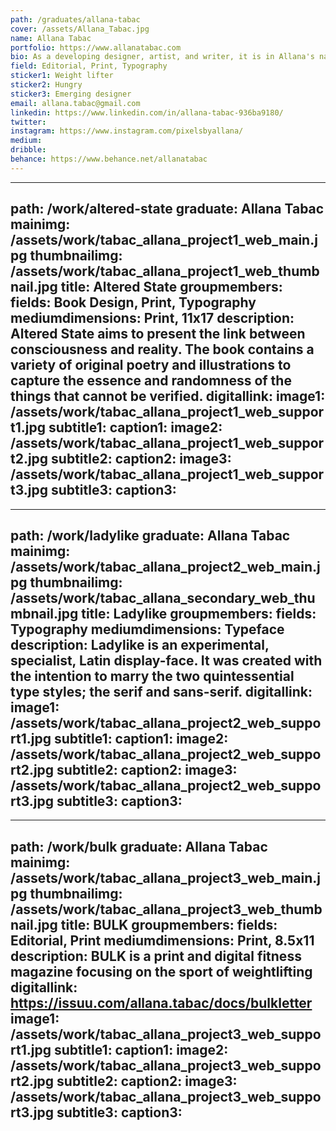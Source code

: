 ```yaml
---
path: /graduates/allana-tabac
cover: /assets/Allana_Tabac.jpg
name: Allana Tabac
portfolio: https://www.allanatabac.com
bio: As a developing designer, artist, and writer, it is in Allana's nature that her thoughts are riddled with both visual and linguistic notions. She believes that aesthetics and conceptuality are both integral to the process of thinking and creating. She will always be learning how to convert her abstract thoughts into finished, thorough pieces while aiming to make each piece of her work memorable and thought provoking.
field: Editorial, Print, Typography
sticker1: Weight lifter
sticker2: Hungry
sticker3: Emerging designer
email: allana.tabac@gmail.com
linkedin: https://www.linkedin.com/in/allana-tabac-936ba9180/
twitter:
instagram: https://www.instagram.com/pixelsbyallana/
medium:
dribble:
behance: https://www.behance.net/allanatabac
---
```


---
path: /work/altered-state
graduate: Allana Tabac
mainimg: /assets/work/tabac_allana_project1_web_main.jpg
thumbnailimg: /assets/work/tabac_allana_project1_web_thumbnail.jpg
title: Altered State
groupmembers:
fields: Book Design, Print, Typography
mediumdimensions: Print, 11x17
description: Altered State aims to present the link between consciousness and reality. The book contains a variety of original poetry and illustrations to capture the essence and randomness of the things that cannot be verified. 
digitallink:
image1: /assets/work/tabac_allana_project1_web_support1.jpg
subtitle1:
caption1:
image2: /assets/work/tabac_allana_project1_web_support2.jpg
subtitle2:
caption2:
image3: /assets/work/tabac_allana_project1_web_support3.jpg
subtitle3:
caption3:
---

---
path: /work/ladylike
graduate: Allana Tabac
mainimg: /assets/work/tabac_allana_project2_web_main.jpg
thumbnailimg: /assets/work/tabac_allana_secondary_web_thumbnail.jpg
title: Ladylike
groupmembers:
fields: Typography
mediumdimensions: Typeface
description: Ladylike is an experimental, specialist, Latin display-face. It was created with the intention to marry the two quintessential type styles; the serif and sans-serif.
digitallink:
image1: /assets/work/tabac_allana_project2_web_support1.jpg
subtitle1:
caption1:
image2: /assets/work/tabac_allana_project2_web_support2.jpg
subtitle2:
caption2:
image3: /assets/work/tabac_allana_project2_web_support3.jpg
subtitle3:
caption3:
---

---
path: /work/bulk
graduate: Allana Tabac
mainimg: /assets/work/tabac_allana_project3_web_main.jpg
thumbnailimg: /assets/work/tabac_allana_project3_web_thumbnail.jpg
title: BULK
groupmembers:
fields: Editorial, Print
mediumdimensions: Print, 8.5x11
description: BULK is a print and digital fitness magazine focusing on the sport of weightlifting
digitallink: https://issuu.com/allana.tabac/docs/bulkletter
image1: /assets/work/tabac_allana_project3_web_support1.jpg
subtitle1:
caption1:
image2: /assets/work/tabac_allana_project3_web_support2.jpg
subtitle2:
caption2:
image3: /assets/work/tabac_allana_project3_web_support3.jpg
subtitle3:
caption3:
---
